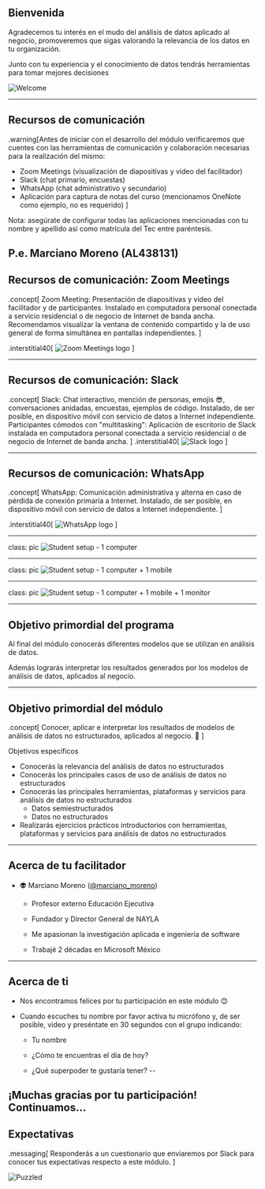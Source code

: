 ## Bienvenida

Agradecemos tu interés en el mudo del análisis de datos aplicado al negocio, promoveremos que sigas valorando la relevancia de los datos en tu organización.

Junto con tu experiencia y el conocimiento de datos  tendrás herramientas para tomar mejores decisiones

![Welcome](https://media.giphy.com/media/bcKmIWkUMCjVm/giphy.gif)

---

## Recursos de comunicación
.warning[Antes de iniciar con el desarrollo del módulo verificaremos que cuentes con las herramientas de comunicación y colaboración necesarias para la realización del mismo:
- Zoom Meetings (visualización de diapositivas y video del facilitador)
- Slack (chat primario, encuestas)
- WhatsApp (chat administrativo y secundario)
- Aplicación para captura de notas del curso (mencionamos OneNote como ejemplo, no es requerido)
]

Nota: asegúrate de configurar todas las aplicaciones mencionadas con tu nombre y apellido así como matrícula del Tec entre paréntesis.

P.e. Marciano Moreno (AL438131)
---
## Recursos de comunicación: Zoom Meetings

.concept[
    Zoom Meeting: Presentación de diapositivas y video del facilitador y de participantes. Instalado en computadora personal conectada a servicio residencial o de negocio de Internet de banda ancha. Recomendamos visualizar la ventana de contenido compartido y la de uso general de forma simultánea en pantallas independientes.
    ]

.interstitial40[
![Zoom Meetings logo](images/zoom-blue.png)
]

---
## Recursos de comunicación: Slack

.concept[
    Slack: Chat interactivo, mención de personas, emojis 😎, conversaciones anidadas, encuestas, ejemplos de código. Instalado, de ser posible, en dispositivo móvil con servicio de datos a Internet independiente. 
    Participantes cómodos con "multitasking": Aplicación de escritorio de Slack instalada en computadora personal conectada a servicio residencial o de negocio de Internet de banda ancha.
    ]
.interstitial40[
![Slack logo](images/slack-rgb.png)
]

---
## Recursos de comunicación: WhatsApp

.concept[
    WhatsApp: Comunicación administrativa y alterna en caso de pérdida de conexión primaria a Internet. Instalado, de ser posible, en dispositivo móvil con servicio de datos a Internet independiente.
]

.interstitial40[
![WhatsApp logo](images/whatsapp-logo-7.png)
]

---
class: pic
    ![Student setup - 1 computer](images/student-setup-1.png)

---
class: pic
    ![Student setup - 1 computer + 1 mobile](images/student-setup-2.png)

---
class: pic
    ![Student setup - 1 computer + 1 mobile + 1 monitor](images/student-setup-3.png)

---
## Objetivo primordial del programa

Al final del módulo conocerás diferentes modelos que se utilizan en análisis de datos.

Además lograrás interpretar los resultados generados por los modelos de análisis de datos, aplicados al negocio.


---
## Objetivo primordial del módulo

.concept[
    Conocer, aplicar e interpretar los resultados de modelos de análisis de datos no estructurados, aplicados al negocio. 🙌
]

Objetivos específicos
- Conocerás la relevancia del análisis de datos no estructurados
- Conocerás los principales casos de uso de análisis de datos no estructurados
- Conocerás las principales herramientas, plataformas y servicios para análisis de datos no estructurados
    - Datos semiestructurados
    - Datos no estructurados
- Realizarás ejercicios prácticos introductorios con herramientas, plataformas y servicios para análisis de datos no estructurados

---
## Acerca de tu facilitador

- 👽 Marciano Moreno ([@marciano_moreno](https://twitter.com/marciano_moreno))
    - Profesor externo Educación Ejecutiva
    
    - Fundador y Director General de NAYLA

    - Me apasionan la investigación aplicada e ingeniería de software

    - Trabajé 2 décadas en Microsoft México

---

## Acerca de ti

- Nos encontramos felices por tu participación en este módulo 😊

- Cuando escuches tu nombre por favor activa tu micrófono y, de ser posible, video y preséntate en 30 segundos con el grupo indicando:
    - Tu nombre

    - ¿Cómo te encuentras el día de hoy?

    - ¿Qué superpoder te gustaría tener?
--

¡Muchas gracias por tu participación! Continuamos...
---
<!-- TODO: Iniciamos -->
## Expectativas
.messaging[
    Responderás a un cuestionario que enviaremos por Slack para conocer tus expectativas respecto a este módulo.
]

![Puzzled](https://media.giphy.com/media/l4JA1COQqiZB6/giphy.gif)




<!-- TODO: Panorámica del curso (como gráfico)-->




